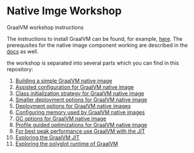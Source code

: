 # Native Imge Workshop
GraalVM workshop instructions

The instructions to install GraalVM can be found, for example, [here](https://docs.oracle.com/en/graalvm/enterprise/20/docs/getting-started/installation-linux/).
The prerequsites for the native image component working are described in the [docs](https://docs.oracle.com/en/graalvm/enterprise/20/docs/reference-manual/enterprise-native-image/) as well.

the workshop is separated into several parts which you can find in this repository:

1. [Building a simple GraalVM native image](https://github.com/shelajev/workshop/tree/main/1)
2. [Assisted configuration for GraalVM native image](https://github.com/shelajev/workshop/tree/main/2)
3. [Class initialization strategy for GraalVM native image](https://github.com/shelajev/workshop/tree/main/3)
4. [Smaller deployment options for GraalVM native image](https://github.com/shelajev/workshop/tree/main/4)
5. [Deployment options for GraalVM native images](https://github.com/shelajev/workshop/tree/main/5)
6. [Configuring memory used by GraalVM native images](https://github.com/shelajev/workshop/tree/main/6)
7. [GC options for GraalVM native image](https://github.com/shelajev/workshop/tree/main/7)
8. [Profile guided optimizations for GraalVM native image](https://github.com/shelajev/workshop/tree/main/8)
9. [For best peak performance use GraalVM with the JIT](https://github.com/shelajev/workshop/tree/main/9)
95. [Exploring the GraalVM JIT](https://github.com/shelajev/workshop/tree/main/95)
97. [Exploring the polyglot runtime of GraalVM](https://github.com/shelajev/workshop/tree/main/97)
